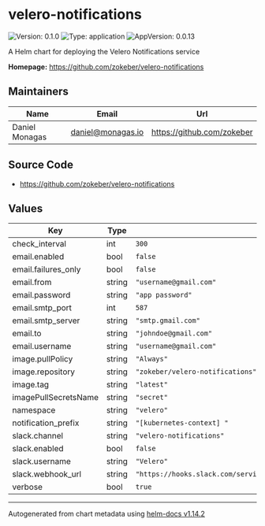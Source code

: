 # velero-notifications

![Version: 0.1.0](https://img.shields.io/badge/Version-0.1.0-informational?style=flat-square) ![Type: application](https://img.shields.io/badge/Type-application-informational?style=flat-square) ![AppVersion: 0.0.13](https://img.shields.io/badge/AppVersion-0.0.13-informational?style=flat-square)

A Helm chart for deploying the Velero Notifications service

**Homepage:** <https://github.com/zokeber/velero-notifications>

## Maintainers

| Name | Email | Url |
| ---- | ------ | --- |
| Daniel Monagas | <daniel@monagas.io> | <https://github.com/zokeber> |

## Source Code

* <https://github.com/zokeber/velero-notifications>

## Values

| Key | Type | Default | Description |
|-----|------|---------|-------------|
| check_interval | int | `300` |  |
| email.enabled | bool | `false` |  |
| email.failures_only | bool | `false` |  |
| email.from | string | `"username@gmail.com"` |  |
| email.password | string | `"app password"` |  |
| email.smtp_port | int | `587` |  |
| email.smtp_server | string | `"smtp.gmail.com"` |  |
| email.to | string | `"johndoe@gmail.com"` |  |
| email.username | string | `"username@gmail.com"` |  |
| image.pullPolicy | string | `"Always"` |  |
| image.repository | string | `"zokeber/velero-notifications"` |  |
| image.tag | string | `"latest"` |  |
| imagePullSecretsName | string | `"secret"` |  |
| namespace | string | `"velero"` |  |
| notification_prefix | string | `"[kubernetes-context] "` |  |
| slack.channel | string | `"velero-notifications"` |  |
| slack.enabled | bool | `false` |  |
| slack.username | string | `"Velero"` |  |
| slack.webhook_url | string | `"https://hooks.slack.com/services/T00000000/B00000000/XXXXXXXXXXXXXXXXXXXXXXXX"` |  |
| verbose | bool | `true` |  |

----------------------------------------------
Autogenerated from chart metadata using [helm-docs v1.14.2](https://github.com/norwoodj/helm-docs/releases/v1.14.2)
